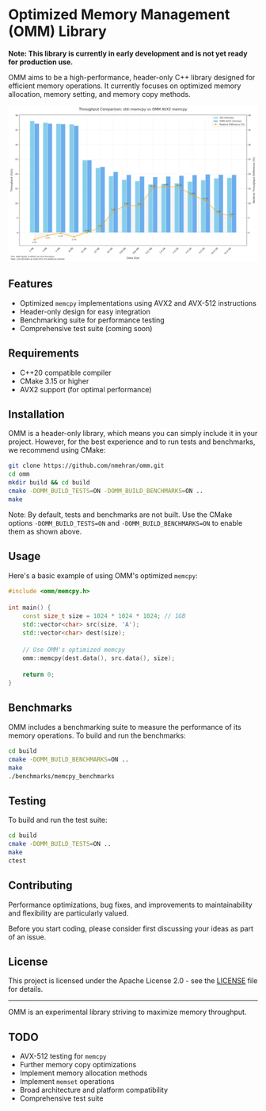 # Optimized Memory Management (OMM) Library

**Note: This library is currently in early development and is not yet ready for production use.**

OMM aims to be a high-performance, header-only C++ library designed for efficient memory operations. It currently focuses on optimized memory allocation, memory setting, and memory copy methods.

![OMM Performance Comparison](docs/performance_comparison_memcpy.png)

## Features

- Optimized `memcpy` implementations using AVX2 and AVX-512 instructions
- Header-only design for easy integration
- Benchmarking suite for performance testing
- Comprehensive test suite (coming soon)

## Requirements

- C++20 compatible compiler
- CMake 3.15 or higher
- AVX2 support (for optimal performance)

## Installation

OMM is a header-only library, which means you can simply include it in your project. However, for the best experience and to run tests and benchmarks, we recommend using CMake:

```bash
git clone https://github.com/nmehran/omm.git
cd omm
mkdir build && cd build
cmake -DOMM_BUILD_TESTS=ON -DOMM_BUILD_BENCHMARKS=ON ..
make
```

Note: By default, tests and benchmarks are not built. Use the CMake options `-DOMM_BUILD_TESTS=ON` and `-DOMM_BUILD_BENCHMARKS=ON` to enable them as shown above.

## Usage

Here's a basic example of using OMM's optimized `memcpy`:

```cpp
#include <omm/memcpy.h>

int main() {
    const size_t size = 1024 * 1024 * 1024; // 1GB
    std::vector<char> src(size, 'A');
    std::vector<char> dest(size);

    // Use OMM's optimized memcpy
    omm::memcpy(dest.data(), src.data(), size);

    return 0;
}
```

## Benchmarks

OMM includes a benchmarking suite to measure the performance of its memory operations. To build and run the benchmarks:

```bash
cd build
cmake -DOMM_BUILD_BENCHMARKS=ON ..
make
./benchmarks/memcpy_benchmarks
```

## Testing

To build and run the test suite:

```bash
cd build
cmake -DOMM_BUILD_TESTS=ON ..
make
ctest
```

## Contributing

Performance optimizations, bug fixes, and improvements to maintainability and flexibility are particularly valued.

Before you start coding, please consider first discussing your ideas as part of an issue.

## License

This project is licensed under the Apache License 2.0 - see the [LICENSE](LICENSE) file for details.

---

OMM is an experimental library striving to maximize memory throughput.

## TODO

- AVX-512 testing for `memcpy`
- Further memory copy optimizations
- Implement memory allocation methods
- Implement `memset` operations
- Broad architecture and platform compatibility
- Comprehensive test suite